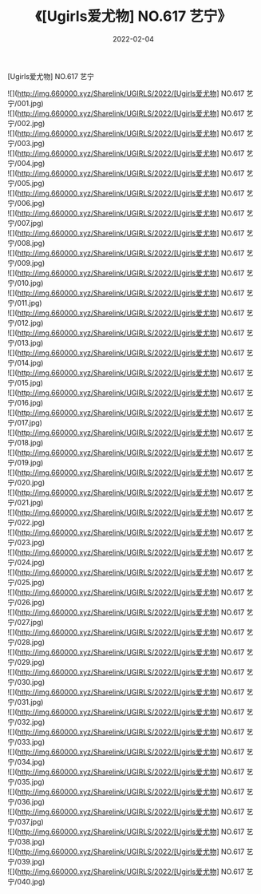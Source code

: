 ﻿---
layout: post
title:  《[Ugirls爱尤物] NO.617 艺宁》
date:   2022-02-04
img: http://img.660000.xyz/Sharelink/UGIRLS/2022/[Ugirls爱尤物] NO.617 艺宁/000.jpg
categories: [美女, 清纯, 唯美]
---

[Ugirls爱尤物] NO.617 艺宁

 ![](http://img.660000.xyz/Sharelink/UGIRLS/2022/[Ugirls爱尤物] NO.617 艺宁/001.jpg) <br>![](http://img.660000.xyz/Sharelink/UGIRLS/2022/[Ugirls爱尤物] NO.617 艺宁/002.jpg) <br>![](http://img.660000.xyz/Sharelink/UGIRLS/2022/[Ugirls爱尤物] NO.617 艺宁/003.jpg) <br>![](http://img.660000.xyz/Sharelink/UGIRLS/2022/[Ugirls爱尤物] NO.617 艺宁/004.jpg) <br>![](http://img.660000.xyz/Sharelink/UGIRLS/2022/[Ugirls爱尤物] NO.617 艺宁/005.jpg) <br>![](http://img.660000.xyz/Sharelink/UGIRLS/2022/[Ugirls爱尤物] NO.617 艺宁/006.jpg) <br>![](http://img.660000.xyz/Sharelink/UGIRLS/2022/[Ugirls爱尤物] NO.617 艺宁/007.jpg) <br>![](http://img.660000.xyz/Sharelink/UGIRLS/2022/[Ugirls爱尤物] NO.617 艺宁/008.jpg) <br>![](http://img.660000.xyz/Sharelink/UGIRLS/2022/[Ugirls爱尤物] NO.617 艺宁/009.jpg) <br>![](http://img.660000.xyz/Sharelink/UGIRLS/2022/[Ugirls爱尤物] NO.617 艺宁/010.jpg) <br>![](http://img.660000.xyz/Sharelink/UGIRLS/2022/[Ugirls爱尤物] NO.617 艺宁/011.jpg) <br>![](http://img.660000.xyz/Sharelink/UGIRLS/2022/[Ugirls爱尤物] NO.617 艺宁/012.jpg) <br>![](http://img.660000.xyz/Sharelink/UGIRLS/2022/[Ugirls爱尤物] NO.617 艺宁/013.jpg) <br>![](http://img.660000.xyz/Sharelink/UGIRLS/2022/[Ugirls爱尤物] NO.617 艺宁/014.jpg) <br>![](http://img.660000.xyz/Sharelink/UGIRLS/2022/[Ugirls爱尤物] NO.617 艺宁/015.jpg) <br>![](http://img.660000.xyz/Sharelink/UGIRLS/2022/[Ugirls爱尤物] NO.617 艺宁/016.jpg) <br>![](http://img.660000.xyz/Sharelink/UGIRLS/2022/[Ugirls爱尤物] NO.617 艺宁/017.jpg) <br>![](http://img.660000.xyz/Sharelink/UGIRLS/2022/[Ugirls爱尤物] NO.617 艺宁/018.jpg) <br>![](http://img.660000.xyz/Sharelink/UGIRLS/2022/[Ugirls爱尤物] NO.617 艺宁/019.jpg) <br>![](http://img.660000.xyz/Sharelink/UGIRLS/2022/[Ugirls爱尤物] NO.617 艺宁/020.jpg) <br>![](http://img.660000.xyz/Sharelink/UGIRLS/2022/[Ugirls爱尤物] NO.617 艺宁/021.jpg) <br>![](http://img.660000.xyz/Sharelink/UGIRLS/2022/[Ugirls爱尤物] NO.617 艺宁/022.jpg) <br>![](http://img.660000.xyz/Sharelink/UGIRLS/2022/[Ugirls爱尤物] NO.617 艺宁/023.jpg) <br>![](http://img.660000.xyz/Sharelink/UGIRLS/2022/[Ugirls爱尤物] NO.617 艺宁/024.jpg) <br>![](http://img.660000.xyz/Sharelink/UGIRLS/2022/[Ugirls爱尤物] NO.617 艺宁/025.jpg) <br>![](http://img.660000.xyz/Sharelink/UGIRLS/2022/[Ugirls爱尤物] NO.617 艺宁/026.jpg) <br>![](http://img.660000.xyz/Sharelink/UGIRLS/2022/[Ugirls爱尤物] NO.617 艺宁/027.jpg) <br>![](http://img.660000.xyz/Sharelink/UGIRLS/2022/[Ugirls爱尤物] NO.617 艺宁/028.jpg) <br>![](http://img.660000.xyz/Sharelink/UGIRLS/2022/[Ugirls爱尤物] NO.617 艺宁/029.jpg) <br>![](http://img.660000.xyz/Sharelink/UGIRLS/2022/[Ugirls爱尤物] NO.617 艺宁/030.jpg) <br>![](http://img.660000.xyz/Sharelink/UGIRLS/2022/[Ugirls爱尤物] NO.617 艺宁/031.jpg) <br>![](http://img.660000.xyz/Sharelink/UGIRLS/2022/[Ugirls爱尤物] NO.617 艺宁/032.jpg) <br>![](http://img.660000.xyz/Sharelink/UGIRLS/2022/[Ugirls爱尤物] NO.617 艺宁/033.jpg) <br>![](http://img.660000.xyz/Sharelink/UGIRLS/2022/[Ugirls爱尤物] NO.617 艺宁/034.jpg) <br>![](http://img.660000.xyz/Sharelink/UGIRLS/2022/[Ugirls爱尤物] NO.617 艺宁/035.jpg) <br>![](http://img.660000.xyz/Sharelink/UGIRLS/2022/[Ugirls爱尤物] NO.617 艺宁/036.jpg) <br>![](http://img.660000.xyz/Sharelink/UGIRLS/2022/[Ugirls爱尤物] NO.617 艺宁/037.jpg) <br>![](http://img.660000.xyz/Sharelink/UGIRLS/2022/[Ugirls爱尤物] NO.617 艺宁/038.jpg) <br>![](http://img.660000.xyz/Sharelink/UGIRLS/2022/[Ugirls爱尤物] NO.617 艺宁/039.jpg) <br>![](http://img.660000.xyz/Sharelink/UGIRLS/2022/[Ugirls爱尤物] NO.617 艺宁/040.jpg) <br>